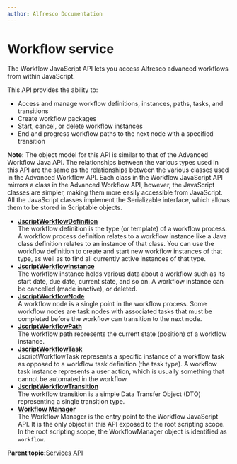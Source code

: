 ```yaml
---
author: Alfresco Documentation
---
```


# Workflow service

The Workflow JavaScript API lets you access Alfresco advanced workflows from within JavaScript.

This API provides the ability to:

-   Access and manage workflow definitions, instances, paths, tasks, and transitions
-   Create workflow packages
-   Start, cancel, or delete workflow instances
-   End and progress workflow paths to the next node with a specified transition

**Note:** The object model for this API is similar to that of the Advanced Workflow Java API. The relationships between the various types used in this API are the same as the relationships between the various classes used in the Advanced Workflow API. Each class in the Workflow JavaScript API mirrors a class in the Advanced Workflow API, however, the JavaScript classes are simpler, making them more easily accessible from JavaScript. All the JavaScript classes implement the Serializable interface, which allows them to be stored in Scriptable objects.

-   **[JscriptWorkflowDefinition](../references/API-JS-WorkflowDefinition.md)**  
The workflow definition is the type \(or template\) of a workflow process. A workflow process definition relates to a workflow instance like a Java class definition relates to an instance of that class. You can use the workflow definition to create and start new workflow instances of that type, as well as to find all currently active instances of that type.
-   **[JscriptWorkflowInstance](../references/API-JS-WorkflowInstance.md)**  
The workflow instance holds various data about a workflow such as its start date, due date, current state, and so on. A workflow instance can be cancelled \(made inactive\), or deleted.
-   **[JscriptWorkflowNode](../references/API-JS-WorkflowNode.md)**  
A workflow node is a single point in the workflow process. Some workflow nodes are task nodes with associated tasks that must be completed before the workflow can transition to the next node.
-   **[JscriptWorkflowPath](../references/API-JS-WorkflowPath.md)**  
The workflow path represents the current state \(position\) of a workflow instance.
-   **[JscriptWorkflowTask](../references/API-JS-WorkflowTask.md)**  
JscriptWorkflowTask represents a specific instance of a workflow task as opposed to a workflow task definition \(the task type\). A workflow task instance represents a user action, which is usually something that cannot be automated in the workflow.
-   **[JscriptWorkflowTransition](../references/API-JS-WorkflowTransition.md)**  
The workflow transition is a simple Data Transfer Object \(DTO\) representing a single transition type.
-   **[Workflow Manager](../references/API-JS-WorkflowManager.md)**  
The Workflow Manager is the entry point to the Workflow JavaScript API. It is the only object in this API exposed to the root scripting scope. In the root scripting scope, the WorkflowManager object is identified as `workflow`.

**Parent topic:**[Services API](../references/API-JS-Services.md)

